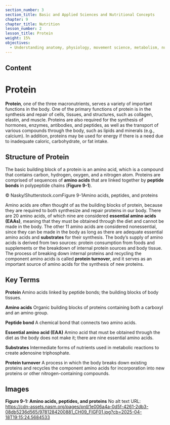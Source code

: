 ```yaml
---
section_number: 3
section_title: Basic and Applied Sciences and Nutritional Concepts
chapter: 9
chapter_title: Nutrition
lesson_number: 2
lesson_title: Protein
weight: 15%
objectives:
  - Understanding anatomy, physiology, movement science, metabolism, nutrition, and supplementation.
---
```


## Content
# Protein

**Protein**, one of the three macronutrients, serves a variety of important functions in the body. One of the primary functions of protein is in the synthesis and repair of cells, tissues, and structures, such as collagen, elastin, and muscle. Proteins are also required for the synthesis of hormones, enzymes, antibodies, and peptides, as well as the transport of various compounds through the body, such as lipids and minerals (e.g., calcium). In addition, proteins may be used for energy if there is a need due to inadequate caloric, carbohydrate, or fat intake.

## Structure of Protein

The basic building block of a protein is an amino acid, which is a compound that contains carbon, hydrogen, oxygen, and a nitrogen atom. Proteins are comprised of sequences of **amino acids** that are linked together by **peptide bonds** in polypeptide chains (**Figure 9-1**).

© Nasky/Shutterstock.comFigure 9-1Amino acids, peptides, and proteins

Amino acids are often thought of as the building blocks of protein, because they are required to both synthesize and repair proteins in our body. There are 20 amino acids, of which nine are considered **essential amino acids (EAAs)**, meaning that they must be obtained through the diet and cannot be made in the body. The other 11 amino acids are considered nonessential, since they can be made in the body as long as there are adequate essential amino acids and **substrates** for their synthesis. The body’s supply of amino acids is derived from two sources: protein consumption from foods and supplements or the breakdown of internal protein sources and body tissue. The process of breaking down internal proteins and recycling the component amino acids is called **protein turnover**, and it serves as an important source of amino acids for the synthesis of new proteins.

## Key Terms

**Protein**
Amino acids linked by peptide bonds; the building blocks of body tissues.

**Amino acids**
Organic building blocks of proteins containing both a carboxyl and an amino group.

**Peptide bond**
A chemical bond that connects two amino acids.

**Essential amino acid (EAA)**
Amino acid that must be obtained through the diet as the body does not make it; there are nine essential amino acids.

**Substrates**
Intermediate forms of nutrients used in metabolic reactions to create adenosine triphosphate.

**Protein turnover**
A process in which the body breaks down existing proteins and recycles the component amino acids for incorporation into new proteins or other nitrogen-containing compounds.

## Images

**Figure 9-1: Amino acids, peptides, and proteins**
No alt text
URL: https://cdn-assets.nasm.org/pages/prd/1e006a4a-0d5f-4261-2db3-08db5236d565/9781284200881_CH09_FIGF01.jpg?cb=2025-04-18T19:15:24.5684533